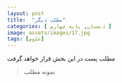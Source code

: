 ```yaml
---
layout: post
title:  "مطلب دیگر"
categories: [ دبستان, پایه_چهارم ]
image: assets/images/17.jpg
tags: [علوم]
---
```

مطلب پست در این بخش قرار خواهد گرفت  

> نمونه مطلب 

